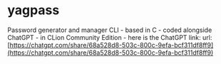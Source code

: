 # yagpass
Password generator and manager CLI - based in C - coded alongside ChatGPT - in CLion Community Edition - here is the ChatGPT link: 
url: [https://chatgpt.com/share/68a528d8-503c-800c-9efa-bcf311df8ff9](https://chatgpt.com/share/68a528d8-503c-800c-9efa-bcf311df8ff9)

